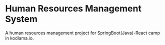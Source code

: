 # Human Resources Management System
A human resources management project for SpringBoot(Java)-React camp in kodlama.io.